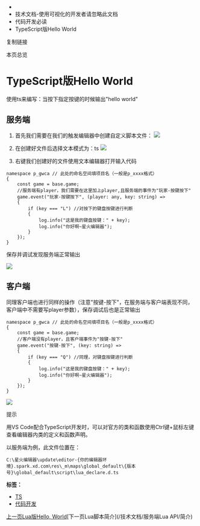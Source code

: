   * [](/)
  * 技术文档-使用可视化的开发者请忽略此文档
  * 代码开发必读
  * TypeScript版Hello World

复制链接

本页总览

# TypeScript版Hello World

使用ts来编写：当按下指定按键的时候输出"hello world"

## 服务端[​](/技术文档/代码开发必读/HelloWorld_TS#服务端 "服务端的直接链接")

  1. 首先我们需要在我们的触发编辑器中创建自定义脚本文件： ![](/assets/images/ts的创建-fbd8ddd63f7c29a7e4c8797ba821dc88.png)

  2. 在创建好文件后选择文本模式为：ts ![](/assets/images/选择ts-8516ea25715a808665feefd3576a75b5.png)

  3. 右键我们创建好的文件使用文本编辑器打开输入代码

    
    
    namespace p_gwca // 此处的命名空间填项目名（一般是p_xxxx格式）  
    {           
        const game = base.game;  
        //服务端有player，我们需要在这里加上player,且服务端的事件为"玩家-按键按下"  
        game.event("玩家-按键按下", (player: any, key: string) =>   
        {        
            if (key === "L") //对按下的键盘按键进行判断  
            {  
                log.info("这是我的键盘按键：" + key);  
                log.info("你好啊~星火编辑器");  
            }  
        });  
    }  
    

保存并调试发现服务端正常输出

![](/assets/images/new06-1fbe95a6a1ffde1e88da51358d79f5dc.png)

## 客户端[​](/技术文档/代码开发必读/HelloWorld_TS#客户端 "客户端的直接��链接")

同理客户端也进行同样的操作（注意"按键-按下"，在服务端与客户端表现不同，客户端中不需要写player参数），保存调试后也是正常输出

    
    
    namespace p_gwca // 此处的命名空间填项目名（一般是p_xxxx格式）  
    {           
        const game = base.game;  
        //客户端没有player，且客户端事件为"按键-按下"  
        game.event("按键-按下", (key: string) =>   
        {            
            if (key === "Q") //同理，对键盘按键进行判断  
            {  
                log.info("这是我的键盘按键：" + key);         
                log.info("你好啊~星火编辑器");  
            }  
        });  
    }  
    

![](/assets/images/new07-f1a98b738f4848bad0b602ba0161c4a0.png)

提示

用VS Code配合TypeScript开发时，可以对官方的类和函数使用Ctrl键+鼠标左键查看编辑器内类的定义和函数声明。

以服务端为例，此文件位置在：

`C:\星火编辑器\update\editor-{你的编辑器环境}.spark.xd.com\res\_m\maps\global_default\{版本号}\global_default\script\lua_declare.d.ts`

**标签：**

  * [TS](/tags/ts)
  * [代码开发](/tags/代码开发)

[上一页Lua版Hello, World](/技术文档/代码开发必读/HelloWorld_lua)[下一页Lua脚本简介](/技术文档/服务端Lua
API/简介)


